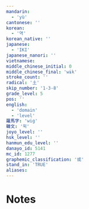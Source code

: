 ```yaml
---
mandarin:
  - 'yù'
cantonese: ''
korean:
  - '역'
korean_native: ''
japanese:
  - 'IKI'
japanese_nanori: ''
vietnamese:
middle_chinese_initial: 0
middle_chinese_final: 'wɨk'
stroke_count: ''
radical: '土'
skip_number: '1-3-8'
grade_level: 5
pos: ''
english:
  - 'domain'
  - 'level'
羅馬字: 'wig'
韓文: '윅'
joyo_level: ''
hsk_level: ''
hanmun_edu_level: ''
danayo_id: 5141
mc_id: 1277
graphemic_classification: '或'
stand_in: 'TRUE'
aliases:
---
```


# Notes
